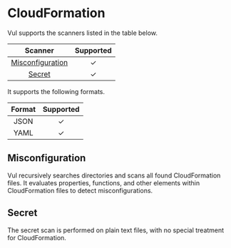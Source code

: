 # CloudFormation
Vul supports the scanners listed in the table below.

|      Scanner       | Supported |
| :----------------: | :-------: |
| [Misconfiguration] |     ✓     |
|      [Secret]      |     ✓     |

It supports the following formats.

| Format | Supported |
| :----: | :-------: |
|  JSON  |     ✓     |
|  YAML  |     ✓     |

## Misconfiguration
Vul recursively searches directories and scans all found CloudFormation files.
It evaluates properties, functions, and other elements within CloudFormation files to detect misconfigurations.

## Secret
The secret scan is performed on plain text files, with no special treatment for CloudFormation.

[Misconfiguration]: ../../scanner/misconfiguration/index.md
[Secret]: ../../scanner/secret.md